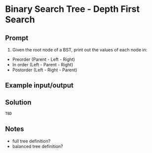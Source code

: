 # Binary Search Tree - Depth First Search

## Prompt

1. Given the root node of a BST, print out the values of each node in: 
- Preorder (Parent - Left - Right)
- In order (Left - Parent - Right)
- Postorder (Left - Right - Parent)

## Example input/output

## Solution

```csharp
TBD
```

## Notes

* full tree definition?
* balanced tree definition?
